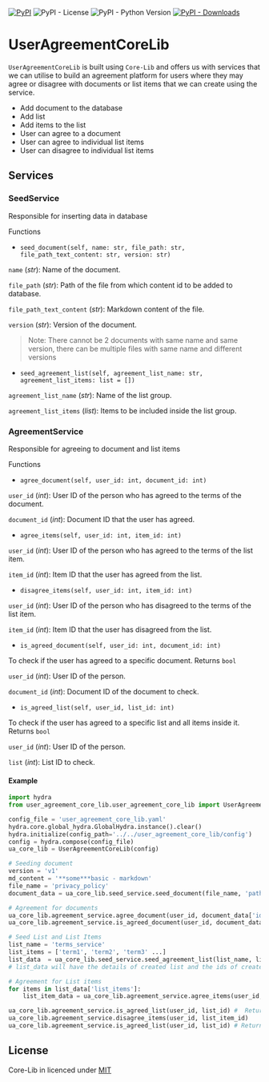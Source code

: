 [![PyPI](https://img.shields.io/pypi/v/core-lib)](https://pypi.org/project/core-lib/)
![PyPI - License](https://img.shields.io/pypi/l/core-lib)
![PyPI - Python Version](https://img.shields.io/pypi/pyversions/core-lib)
[![PyPI - Downloads](https://img.shields.io/pypi/dm/core-lib.svg)](https://pypistats.org/packages/core-lib)

# UserAgreementCoreLib
`UserAgreementCoreLib` is built using `Core-Lib` and offers us with services that we can utilise to build an agreement platform for users where they 
may agree or disagree with documents or list items that we can create using the service. 

- Add document to the database
- Add list 
- Add items to the list
- User can agree to a document
- User can agree to individual list items
- User can disagree to individual list items

## Services

### SeedService
 
Responsible for inserting data in database

Functions 

- `seed_document(self, name: str, file_path: str, file_path_text_content: str, version: str)`

`name` (*str*): Name of the document.

`file_path` (*str*): Path of the file from which content id to be added to database.

`file_path_text_content` (*str*): Markdown content of the file.

`version` (*str*): Version of the document.

>Note: There cannot be 2 documents with same name and same version, there can be multiple files with same name and different versions

- `seed_agreement_list(self, agreement_list_name: str, agreement_list_items: list = [])`

`agreement_list_name` (*str*): Name of the list group.

`agreement_list_items` (*list*): Items to be included inside the list group.


### AgreementService

Responsible for agreeing to document and list items

Functions

- `agree_document(self, user_id: int, document_id: int)`

`user_id` (*int*): User ID of the person who has agreed to the terms of the document.

`document_id` (*int*): Document ID that the user has agreed.


- `agree_items(self, user_id: int, item_id: int)`

`user_id` (*int*): User ID of the person who has agreed to the terms of the list item.

`item_id` (*int*): Item ID that the user has agreed from the list.


- `disagree_items(self, user_id: int, item_id: int)`

`user_id` (*int*): User ID of the person who has disagreed to the terms of the list item.

`item_id` (*int*): Item ID that the user has disagreed from the list.


- `is_agreed_document(self, user_id: int, document_id: int)`

To check if the user has agreed to a specific document. Returns `bool`

`user_id` (*int*): User ID of the person.

`document_id` (*int*): Document ID of the document to check.


- `is_agreed_list(self, user_id, list_id: int)`

To check if the user has agreed to a specific list and all items inside it. Returns `bool`

`user_id` (*int*): User ID of the person.

`list` (*int*): List ID to check.



#### Example

```python
import hydra
from user_agreement_core_lib.user_agreement_core_lib import UserAgreementCoreLib

config_file = 'user_agreement_core_lib.yaml'
hydra.core.global_hydra.GlobalHydra.instance().clear()
hydra.initialize(config_path='../../user_agreement_core_lib/config')
config = hydra.compose(config_file)
ua_core_lib = UserAgreementCoreLib(config)

# Seeding document
version = 'v1'
md_content = '**some***basic - markdown'
file_name = 'privacy_policy'
document_data = ua_core_lib.seed_service.seed_document(file_name, 'path/to/file', md_content, version)

# Agreement for documents
ua_core_lib.agreement_service.agree_document(user_id, document_data['id'])
ua_core_lib.agreement_service.is_agreed_document(user_id, document_data['id'])# Returns True is user has agreed the document

# Seed List and List Items
list_name = 'terms_service'
list_items = ['term1', 'term2', 'term3' ...]
list_data  = ua_core_lib.seed_service.seed_agreement_list(list_name, list_items)
# list_data will have the details of created list and the ids of created items

# Agreement for List items
for items in list_data['list_items']:
    list_item_data = ua_core_lib.agreement_service.agree_items(user_id, items['id'])

ua_core_lib.agreement_service.is_agreed_list(user_id, list_id) #  Returns true if the user has agreed to all the list items
ua_core_lib.agreement_service.disagree_items(user_id, list_item_id)
ua_core_lib.agreement_service.is_agreed_list(user_id, list_id) # Returns false after disagreeing to one item

```

## License
Core-Lib in licenced under [MIT](https://github.com/shacoshe/core-lib/blob/master/LICENSE)
